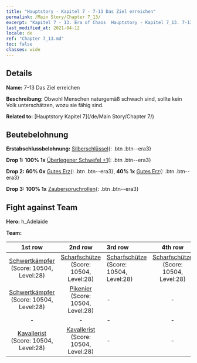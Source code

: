 ```yaml
---
title: "Hauptstory - Kapitel 7 - 7-13 Das Ziel erreichen"
permalink: /Main Story/Chapter 7_13/
excerpt: "Kapitel 7 - 13. Era of Chaos  Hauptstory - Kapitel 7_13. 7-13 Das Ziel erreichen"
last_modified_at: 2021-04-12
locale: de
ref: "Chapter 7_13.md"
toc: false
classes: wide
---
```


## Details

 **Name:** 7-13 Das Ziel erreichen

 **Beschreibung:** Obwohl Menschen naturgemäß schwach sind, sollte kein Volk unterschätzen, wozu sie fähig sind.

 **Related to:** [Hauptstory Kapitel 7](/de/Main Story/Chapter 7/)

## Beutebelohnung

 **Erstabschlussbelohnung:** [Silberschlüssel](/de/Items/con_693/){: .btn .btn--era3}

 **Drop 1:** **100% 1x** [Überlegener Schwefel +1](/de/Items/mat_22/){: .btn .btn--era3}

 **Drop 2:** **60% 0x** [Gutes Erz](/de/Items/mat_12/){: .btn .btn--era3}, **40% 1x** [Gutes Erz](/de/Items/mat_12/){: .btn .btn--era3}

 **Drop 3:** **100% 1x** [Zauberspruchrollen](/de/Items/con_694/){: .btn .btn--era3}


## Fight against Team
 **Hero:** h_Adelaide

 **Team:**


  | 1st row | 2nd row | 3rd row | 4th row |
  |:----:|:----:|:----|:----:|
  | [Schwertkämpfer](/de/units/Swordsman/) (Score: 10504, Level:28)  | [Scharfschütze](/de/units/Marksman/) (Score: 10504, Level:28)  | [Scharfschütze](/de/units/Marksman/) (Score: 10504, Level:28)  | [Scharfschütze](/de/units/Marksman/) (Score: 10504, Level:28)  |
  | [Schwertkämpfer](/de/units/Swordsman/) (Score: 10504, Level:28)  | [Pikenier](/de/units/Pikeman/) (Score: 10504, Level:28)  | - | - |
  | - | - | - | - |
  | [Kavallerist](/de/units/Cavalier/) (Score: 10504, Level:28)  | [Kavallerist](/de/units/Cavalier/) (Score: 10504, Level:28)  | - | - |


